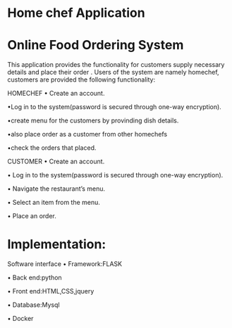 # Home chef Application
# Online Food Ordering System
This application provides the functionality for customers supply necessary details and place their order . Users of the system are  namely homechef, customers are  provided the following functionality:


HOMECHEF
 • Create an account. 
 
 
 •Log in to the system(password is secured through  one-way encryption).
 
 
 •create menu for the customers by provinding dish details.
 
 
 •also place order as a customer from other homechefs
 
 
 •check the orders that placed.
 
 CUSTOMER
 • Create an account.  
 
 
• Log in to the system(password is secured through  one-way encryption).


 • Navigate the restaurant’s menu.
 
 
• Select an item from the menu.


• Place an order. 

# Implementation:
Software interface
•	Framework:FLASK


•	Back end:python


•	Front end:HTML,CSS,jquery


• Database:Mysql


• Docker





